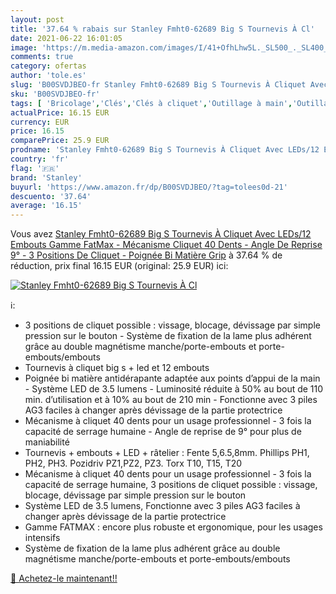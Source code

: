 ```yaml
---
layout: post
title: '37.64 % rabais sur Stanley Fmht0-62689 Big S Tournevis À Cl'
date: 2021-06-22 16:01:05
image: 'https://m.media-amazon.com/images/I/41+OfhLhw5L._SL500_._SL400_.jpg'
comments: true
category: ofertas
author: 'tole.es'
slug: 'B00SVDJBEO-fr Stanley Fmht0-62689 Big S Tournevis À Cliquet Avec LEDs/12...'
sku: 'B00SVDJBEO-fr'
tags: [ 'Bricolage','Clés','Clés à cliquet','Outillage à main','Outillage à main et électroportatif','stanley', ]
actualPrice: 16.15 EUR
currency: EUR
price: 16.15
comparePrice: 25.9 EUR
prodname: 'Stanley Fmht0-62689 Big S Tournevis À Cliquet Avec LEDs/12 Embouts Gamme FatMax - Mécanisme Cliquet 40 Dents - Angle De Reprise 9° - 3 Positions De Cliquet - Poignée Bi Matière Grip'
country: 'fr'
flag: '🇫🇷'
brand: 'Stanley'
buyurl: 'https://www.amazon.fr/dp/B00SVDJBEO/?tag=tolees0d-21'
descuento: '37.64'
average: '16.15'
---
```


Vous avez [Stanley Fmht0-62689 Big S Tournevis À Cliquet Avec LEDs/12 Embouts Gamme FatMax - Mécanisme Cliquet 40 Dents - Angle De Reprise 9° - 3 Positions De Cliquet - Poignée Bi Matière Grip](https://www.amazon.fr/dp/B00SVDJBEO/?tag=tolees0d-21)  à  37.64 % de réduction, prix final  16.15 EUR (original: 25.9 EUR) ici:

[![Stanley Fmht0-62689 Big S Tournevis À Cl](https://m.media-amazon.com/images/I/41+OfhLhw5L._SL500_._SL400_.jpg)](https://www.amazon.fr/dp/B00SVDJBEO/?tag=tolees0d-21)

ℹ️:

- 3 positions de cliquet possible : vissage, blocage, dévissage par simple pression sur le bouton - Système de fixation de la lame plus adhérent grâce au double magnétisme manche/porte-embouts et porte-embouts/embouts
- Tournevis à cliquet big s + led et 12 embouts
- Poignée bi matière antidérapante adaptée aux points d’appui de la main - Système LED de 3.5 lumens - Luminosité réduite à 50% au bout de 110 min. d’utilisation et à 10% au bout de 210 min - Fonctionne avec 3 piles AG3 faciles à changer après dévissage de la partie protectrice
- Mécanisme à cliquet 40 dents pour un usage professionnel - 3 fois la capacité de serrage humaine - Angle de reprise de 9° pour plus de maniabilité
- Tournevis + embouts + LED + râtelier : Fente 5,6.5,8mm. Phillips PH1, PH2, PH3. Pozidriv PZ1,PZ2, PZ3. Torx T10, T15, T20
- Mécanisme à cliquet 40 dents pour un usage professionnel - 3 fois la capacité de serrage humaine, 3 positions de cliquet possible : vissage, blocage, dévissage par simple pression sur le bouton
- Système LED de 3.5 lumens, Fonctionne avec 3 piles AG3 faciles à changer après dévissage de la partie protectrice
- Gamme FATMAX : encore plus robuste et ergonomique, pour les usages intensifs
- Système de fixation de la lame plus adhérent grâce au double magnétisme manche/porte-embouts et porte-embouts/embouts

[🛒 Achetez-le maintenant!!](https://www.amazon.fr/dp/B00SVDJBEO/?tag=tolees0d-21)

